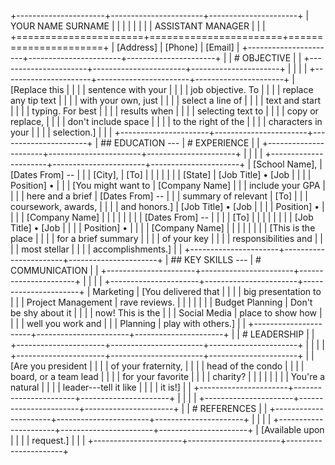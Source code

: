 +----------------------+-----------------------+----------------------+
| YOUR NAME SURNAME    |                       |                      |
|                      |                       |                      |
| ASSISTANT MANAGER    |                       |                      |
+======================+=======================+======================+
| \[Address\]          | \[Phone\]             | \[Email\]            |
+----------------------+-----------------------+----------------------+
|                      | # OBJECTIVE           |                      |
+----------------------+-----------------------+----------------------+
|                      |                       |                      |
+----------------------+-----------------------+----------------------+
| \[Replace this       |                       |                      |
| sentence with your   |                       |                      |
| job objective. To    |                       |                      |
| replace any tip text |                       |                      |
| with your own, just  |                       |                      |
| select a line of     |                       |                      |
| text and start       |                       |                      |
| typing. For best     |                       |                      |
| results when         |                       |                      |
| selecting text to    |                       |                      |
| copy or replace,     |                       |                      |
| don't include space  |                       |                      |
| to the right of the  |                       |                      |
| characters in your   |                       |                      |
| selection.\]         |                       |                      |
+----------------------+-----------------------+----------------------+
| ## EDUCATION ---     | # EXPERIENCE          |                      |
+----------------------+-----------------------+----------------------+
|                      |                       |                      |
+----------------------+-----------------------+----------------------+
| \[School Name\],     | \[Dates From\] --     |                      |
| \[City\],            | \[To\]                |                      |
|                      |                       |                      |
| \[State\]            | \[Job Title\] • \[Job |                      |
|                      | Position\] •          |                      |
| \[You might want to  | \[Company Name\]      |                      |
| include your GPA     |                       |                      |
| here and a brief     | \[Dates From\] --     |                      |
| summary of relevant  | \[To\]                |                      |
| coursework, awards,  |                       |                      |
| and honors.\]        | \[Job Title\] • \[Job |                      |
|                      | Position\] •          |                      |
|                      | \[Company Name\]      |                      |
|                      |                       |                      |
|                      | \[Dates From\] --     |                      |
|                      | \[To\]                |                      |
|                      |                       |                      |
|                      | \[Job Title\] • \[Job |                      |
|                      | Position\] •          |                      |
|                      | \[Company Name\]      |                      |
|                      |                       |                      |
|                      | \[This is the place   |                      |
|                      | for a brief summary   |                      |
|                      | of your key           |                      |
|                      | responsibilities and  |                      |
|                      | most stellar          |                      |
|                      | accomplishments.\]    |                      |
+----------------------+-----------------------+----------------------+
| ## KEY SKILLS ---    | # COMMUNICATION       |                      |
+----------------------+-----------------------+----------------------+
|                      |                       |                      |
+----------------------+-----------------------+----------------------+
| Marketing            | \[You delivered that  |                      |
|                      | big presentation to   |                      |
| Project Management   | rave reviews.         |                      |
|                      |                       |                      |
| Budget Planning      | Don't be shy about it |                      |
|                      | now! This is the      |                      |
| Social Media         | place to show how     |                      |
|                      | well you work and     |                      |
| Planning             | play with others.\]   |                      |
+----------------------+-----------------------+----------------------+
|                      | # LEADERSHIP          |                      |
+----------------------+-----------------------+----------------------+
|                      |                       |                      |
+----------------------+-----------------------+----------------------+
|                      | \[Are you president   |                      |
|                      | of your fraternity,   |                      |
|                      | head of the condo     |                      |
|                      | board, or a team lead |                      |
|                      | for your favorite     |                      |
|                      | charity?              |                      |
|                      |                       |                      |
|                      | You're a natural      |                      |
|                      | leader---tell it like |                      |
|                      | it is!\]              |                      |
+----------------------+-----------------------+----------------------+
|                      |                       |                      |
+----------------------+-----------------------+----------------------+
|                      | # REFERENCES          |                      |
+----------------------+-----------------------+----------------------+
|                      |                       |                      |
+----------------------+-----------------------+----------------------+
| \[Available upon     |                       |                      |
| request.\]           |                       |                      |
+----------------------+-----------------------+----------------------+

